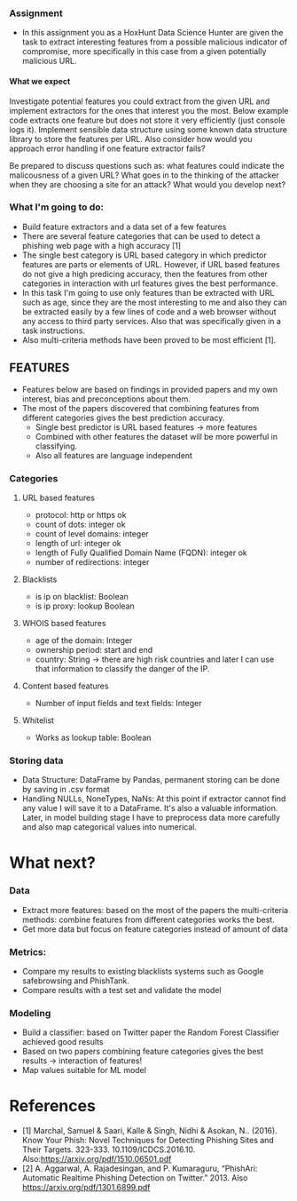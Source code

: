 ### Assignment
- In this assignment you as a HoxHunt Data Science Hunter are given the task to extract interesting features from a possible malicious indicator of compromise, more specifically in this case from a given potentially malicious URL.

#### What we expect
Investigate potential features you could extract from the given URL and implement extractors for the ones that interest you the most. Below example code extracts one feature but does not store it very efficiently (just console logs it). Implement sensible data structure using some known data structure library to store the features per URL. Also consider how would you approach error handling if one feature extractor fails?

Be prepared to discuss questions such as: what features could indicate the malicousness of a given URL? What goes in to the thinking of the attacker when they are choosing a site for an attack? What would you develop next?


### What I'm going to do:
- Build feature extractors and a data set of a few features
- There are several feature categories that can be used to detect a phishing web page with a high accuracy [1] 
- The single best category is URL based category in which predictor features are parts or elements of URL. However, if URL based features do not give a high predicing accuracy, then the features from other categories in interaction with url features gives the best performance. 
- In this task I'm going to use only features than be extracted with URL such as age, since they are the most interesting to me and also they can be extracted easily by a few lines of code and a web browser without any access to third party services. Also that was specifically given in a task instructions.
- Also multi-criteria methods have been proved to be most efficient [1]. 


## FEATURES
- Features below are based on findings in provided papers and my own interest, bias and preconceptions about them. 
- The most of the papers discovered that combining features from different categories gives the best prediction accuracy. 
    - Single best predictor is URL based features -> more features
    - Combined with other features the dataset will be more powerful in classifying.
    - Also all features are language independent


### Categories
1.  URL based features
    - protocol: http or https ok
    - count of dots: integer ok
    - count of level domains: integer
    - length of url: integer ok
    - length of Fully Qualified Domain Name (FQDN): integer ok
    - number of redirections: integer
2. Blacklists
    - is ip on blacklist: Boolean
    - is ip proxy: lookup Boolean
3. WHOIS based features
    - age of the domain: Integer
    - ownership period: start and end
    - country: String -> there are high risk countries and later I can use that information to classify the danger of the IP.
4. Content based features
    - Number of input fields and text fields: Integer
    
5. Whitelist
    - Works as lookup table: Boolean


### Storing data

- Data Structure: DataFrame by Pandas, permanent storing can be done by saving in .csv format
- Handling NULLs, NoneTypes, NaNs: At this point if extractor cannot find any value I will save it to a DataFrame. It's also a valuable information. Later, in model building stage I have to preprocess data more carefully and also map categorical values into numerical.



# What next? 
### Data
- Extract more features: based on the most of the papers the multi-criteria methods: combine features from different categories works the best. 
- Get more data but focus on feature categories instead of amount of data
  

###  Metrics: 
- Compare my results to existing blacklists systems such as Google safebrowsing and PhishTank.
- Compare results with a test set and validate the model

### Modeling
- Build a classifier: based on Twitter paper the Random Forest Classifier achieved good results
- Based on two papers combining feature categories gives the best results -> interaction of features! 
- Map values suitable for ML model




# References

- [1] Marchal, Samuel & Saari, Kalle & Singh, Nidhi & Asokan, N.. (2016). Know Your Phish: Novel Techniques for Detecting Phishing Sites and Their Targets. 323-333. 10.1109/ICDCS.2016.10. Also:https://arxiv.org/pdf/1510.06501.pdf
- [2] A. Aggarwal, A. Rajadesingan, and P. Kumaraguru, “PhishAri: Automatic Realtime Phishing Detection on Twitter.” 2013. Also https://arxiv.org/pdf/1301.6899.pdf


